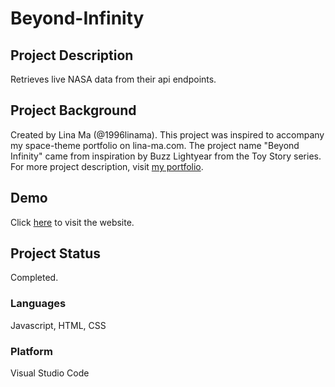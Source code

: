 # Beyond-Infinity

## Project Description
Retrieves live NASA data from their api endpoints. 

## Project Background
Created by Lina Ma (@1996linama).
This project was inspired to accompany my space-theme portfolio on lina-ma.com.
The project name "Beyond Infinity" came from inspiration by Buzz Lightyear from the Toy Story series. 
For more project description, visit <a href="http://lina-ma.com/beyondinfinity.html">my portfolio</a>.

## Demo
Click <a href="https://1996linama.github.io/Beyond-Infinity/">here</a> to visit the website.

## Project Status
Completed.

### Languages
Javascript, HTML, CSS

### Platform
Visual Studio Code
